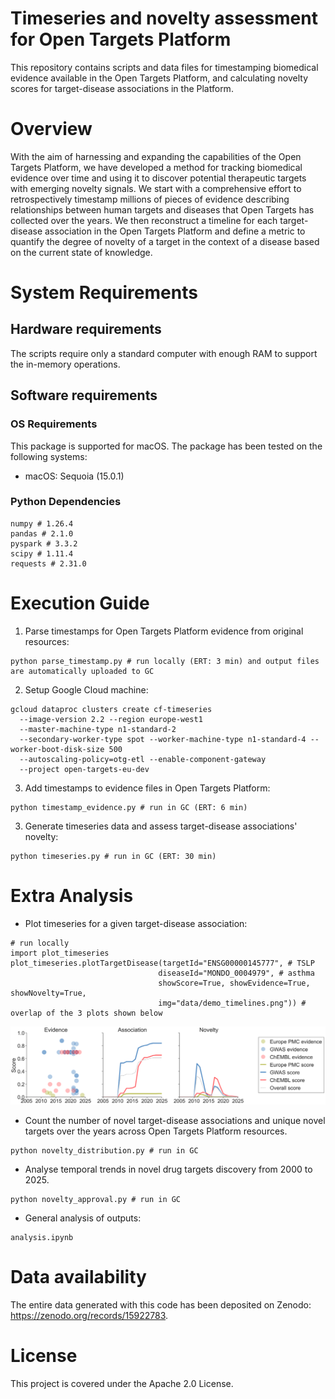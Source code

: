 # Timeseries and novelty assessment for Open Targets Platform
This repository contains scripts and data files for timestamping biomedical evidence available in the Open Targets Platform, and calculating novelty scores for target-disease associations in the Platform.

# Overview
With the aim of harnessing and expanding the capabilities of the Open Targets Platform, we have developed a method for tracking biomedical evidence over time and using it to discover potential therapeutic targets with emerging novelty signals. We start with a comprehensive effort to retrospectively timestamp millions of pieces of evidence describing relationships between human targets and diseases that Open Targets has collected over the years. We then reconstruct a timeline for each target-disease association in the Open Targets Platform and define a metric to quantify the degree of novelty of a target in the context of a disease based on the current state of knowledge. 

# System Requirements

## Hardware requirements
The scripts require only a standard computer with enough RAM to support the in-memory operations.

## Software requirements

### OS Requirements
This package is supported for macOS. The package has been tested on the following systems:

- macOS: Sequoia (15.0.1)

### Python Dependencies
```
numpy # 1.26.4
pandas # 2.1.0
pyspark # 3.3.2
scipy # 1.11.4
requests # 2.31.0
```

# Execution Guide

1) Parse timestamps for Open Targets Platform evidence from original resources:
```
python parse_timestamp.py # run locally (ERT: 3 min) and output files are automatically uploaded to GC
```

2) Setup Google Cloud machine:
```
gcloud dataproc clusters create cf-timeseries
  --image-version 2.2 --region europe-west1
  --master-machine-type n1-standard-2
  --secondary-worker-type spot --worker-machine-type n1-standard-4 --worker-boot-disk-size 500
  --autoscaling-policy=otg-etl --enable-component-gateway
  --project open-targets-eu-dev
```

3) Add timestamps to evidence files in Open Targets Platform:
```
python timestamp_evidence.py # run in GC (ERT: 6 min)
```

3) Generate timeseries data and assess target-disease associations' novelty:
```
python timeseries.py # run in GC (ERT: 30 min)
```

# Extra Analysis

- Plot timeseries for a given target-disease association:
```
# run locally
import plot_timeseries
plot_timeseries.plotTargetDisease(targetId="ENSG00000145777", # TSLP
                                 diseaseId="MONDO_0004979", # asthma
                                 showScore=True, showEvidence=True, showNovelty=True,
                                 img="data/demo_timelines.png")) # overlap of the 3 plots shown below
```
![alt text](https://github.com/opentargets/timeseries/blob/main/data/demo_timelines_25.03.png?raw=true)

- Count the number of novel target-disease associations and unique novel targets over the years across Open Targets Platform resources.
```
python novelty_distribution.py # run in GC
```

- Analyse temporal trends in novel drug targets discovery from 2000 to 2025.
```
python novelty_approval.py # run in GC
```

- General analysis of outputs:
```
analysis.ipynb
```

# Data availability

The entire data generated with this code has been deposited on Zenodo: https://zenodo.org/records/15922783.

# License
This project is covered under the Apache 2.0 License.
